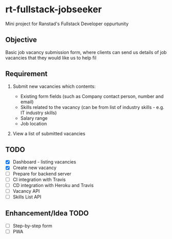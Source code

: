 # rt-fullstack-jobseeker
Mini project for Ranstad's Fullstack Developer oppurtunity

## Objective
Basic job vacancy submission form, where clients can send us details of job vacancies that they would like us to help fil

## Requirement
1. Submit new vacancies which contents:
    * Existing form fields (such as Company contact person, number and email)
    * Skills related to the vacancy (can be from list of industry skills - e.g. IT industry skills)
    * Salary range
    * Job location

2. View a list of submitted vacancies

## TODO
- [x] Dashboard - listing vacancies
- [x] Create new vacancy
- [ ] Prepare for backend server
- [ ] CI integration with Travis
- [ ] CD integration with Heroku and Travis
- [ ] Vacancy API
- [ ] Skills List API

## Enhancement/Idea TODO
- [ ] Step-by-step form
- [ ] PWA
